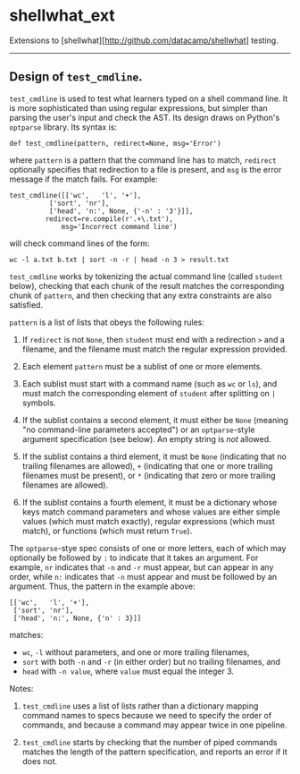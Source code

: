 # shellwhat_ext

Extensions to [shellwhat][http://github.com/datacamp/shellwhat] testing.

---

## Design of `test_cmdline`.

`test_cmdline` is used to test what learners typed on a shell command line.
It is more sophisticated than using regular expressions,
but simpler than parsing the user's input and check the AST.
Its design draws on Python's `optparse` library.
Its syntax is:

```
def test_cmdline(pattern, redirect=None, msg='Error')
```

where `pattern` is a pattern that the command line has to match,
`redirect` optionally specifies that redirection to a file is present,
and `msg` is the error message if the match fails.
For example:

```
test_cmdline([['wc',   'l', '+'],
	      ['sort', 'nr'],
	      ['head', 'n:', None, {'-n' : '3'}]],
	     redirect=re.compile(r'.+\.txt'),
             msg='Incorrect command line')
```

will check command lines of the form:

```
wc -l a.txt b.txt | sort -n -r | head -n 3 > result.txt
```

`test_cmdline` works by tokenizing the actual command line (called `student` below),
checking that each chunk of the result matches the corresponding chunk of `pattern`,
and then checking that any extra constraints are also satisfied.

`pattern` is a list of lists that obeys the following rules:

1. If `redirect` is not `None`,
   then `student` must end with a redirection `>` and a filename,
   and the filename must match the regular expression provided.

1. Each element `pattern` must be a sublist of one or more elements.

1. Each sublist must start with a command name (such as `wc` or `ls`),
   and must match the corresponding element of `student` after splitting on `|` symbols.

1. If the sublist contains a second element,
   it must either be `None` (meaning "no command-line parameters accepted")
   or an `optparse`-style argument specification (see below).
   An empty string is *not* allowed.

1. If the sublist contains a third element,
   it must be `None` (indicating that no trailing filenames are allowed),
   `+` (indicating that one or more trailing filenames must be present),
   or `*` (indicating that zero or more trailing filenames are allowed).

1. If the sublist contains a fourth element,
   it must be a dictionary whose keys match command parameters
   and whose values are either simple values (which must match exactly),
   regular expressions (which must match),
   or functions (which must return `True`).

The `optparse`-stye spec consists of one or more letters,
each of which may optionally be followed by `:` to indicate that it takes an argument.
For example, `nr` indicates that `-n` and `-r` must appear,
but can appear in any order,
while `n:` indicates that `-n` must appear and must be followed by an argument.
Thus,
the pattern in the example above:

```
[['wc',   'l', '+'],
 ['sort', 'nr'],
 ['head', 'n:', None, {'n' : 3}]]
```

matches:

- `wc`, `-l` without parameters, and one or more trailing filenames,
- `sort` with both `-n` and `-r` (in either order) but no trailing filenames, and
- `head` with `-n value`, where `value` must equal the integer 3.

Notes:

1. `test_cmdline` uses a list of lists rather than a dictionary mapping command names to specs
   because we need to specify the order of commands,
   and because a command may appear twice in one pipeline.

1. `test_cmdline` starts by checking that the number of piped commands
    matches the length of the pattern specification,
    and reports an error if it does not.
